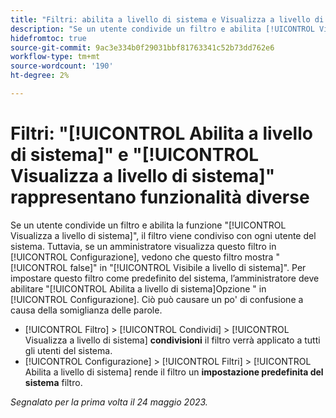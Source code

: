 ```yaml
---
title: "Filtri: abilita a livello di sistema e Visualizza a livello di sistema rappresentano funzionalità diverse"
description: "Se un utente condivide un filtro e abilita [!UICONTROL Visualizza a livello di sistema] , il filtro viene condiviso con ogni utente del sistema. Tuttavia, se un amministratore visualizza questo filtro in [!UICONTROL Configurazione], visualizzano questo filtro [!UICONTROL false] nel [!UICONTROL Visibile a livello di sistema] colonna. Per impostare questo filtro come predefinito del sistema, l’amministratore deve abilitare [!UICONTROL Abilita a livello di sistema] in Configurazione. Ciò può causare confusione a causa della somiglianza delle parole."
hidefromtoc: true
source-git-commit: 9ac3e334b0f29031bbf81763341c52b73dd762e6
workflow-type: tm+mt
source-wordcount: '190'
ht-degree: 2%

---
```



# Filtri: &quot;[!UICONTROL Abilita a livello di sistema]&quot; e &quot;[!UICONTROL Visualizza a livello di sistema]&quot; rappresentano funzionalità diverse

Se un utente condivide un filtro e abilita la funzione &quot;[!UICONTROL Visualizza a livello di sistema]&quot;, il filtro viene condiviso con ogni utente del sistema. Tuttavia, se un amministratore visualizza questo filtro in [!UICONTROL Configurazione], vedono che questo filtro mostra &quot;[!UICONTROL false]&quot; in &quot;[!UICONTROL Visibile a livello di sistema]&quot;. Per impostare questo filtro come predefinito del sistema, l’amministratore deve abilitare &quot;[!UICONTROL Abilita a livello di sistema]Opzione &quot; in [!UICONTROL Configurazione]. Ciò può causare un po&#39; di confusione a causa della somiglianza delle parole.

* [!UICONTROL Filtro] > [!UICONTROL Condividi] > [!UICONTROL Visualizza a livello di sistema] **condivisioni** il filtro verrà applicato a tutti gli utenti del sistema.
* [!UICONTROL Configurazione] > [!UICONTROL Filtri] > [!UICONTROL Abilita a livello di sistema] rende il filtro un **impostazione predefinita del sistema** filtro.

_Segnalato per la prima volta il 24 maggio 2023._

